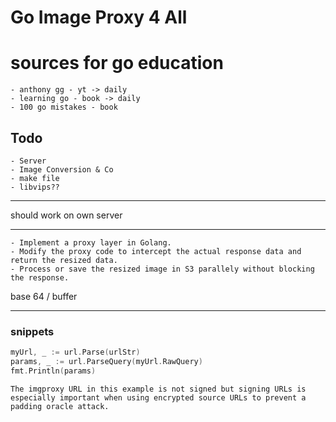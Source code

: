 # Go Image Proxy 4 All

# sources for go education

    - anthony gg - yt -> daily 
    - learning go - book -> daily
    - 100 go mistakes - book  

## Todo
    - Server
    - Image Conversion & Co
    - make file
    - libvips??
---
should work on own server

---

    - Implement a proxy layer in Golang.
    - Modify the proxy code to intercept the actual response data and return the resized data.
    - Process or save the resized image in S3 parallely without blocking the response.


base 64 / buffer

---
### snippets
```go
myUrl, _ := url.Parse(urlStr)
params, _ := url.ParseQuery(myUrl.RawQuery)
fmt.Println(params)
```


```tip
The imgproxy URL in this example is not signed but signing URLs is especially important when using encrypted source URLs to prevent a padding oracle attack.
```
